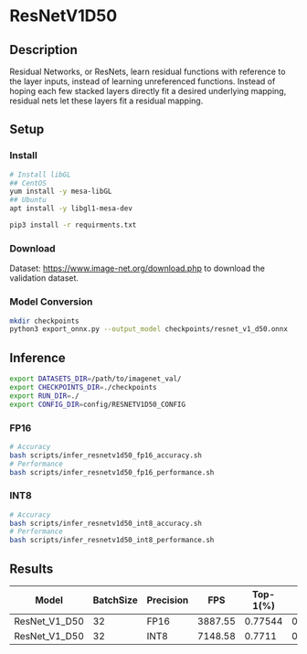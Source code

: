 # ResNetV1D50

## Description

Residual Networks, or ResNets, learn residual functions with reference to the layer inputs, instead of learning unreferenced functions. Instead of hoping each few stacked layers directly fit a desired underlying mapping, residual nets let these layers fit a residual mapping.

## Setup

### Install

```bash
# Install libGL
## CentOS
yum install -y mesa-libGL
## Ubuntu
apt install -y libgl1-mesa-dev

pip3 install -r requirments.txt
```

### Download

Dataset: <https://www.image-net.org/download.php> to download the validation dataset.

### Model Conversion

```bash
mkdir checkpoints
python3 export_onnx.py --output_model checkpoints/resnet_v1_d50.onnx
```

## Inference

```bash
export DATASETS_DIR=/path/to/imagenet_val/
export CHECKPOINTS_DIR=./checkpoints
export RUN_DIR=./
export CONFIG_DIR=config/RESNETV1D50_CONFIG
```

### FP16

```bash
# Accuracy
bash scripts/infer_resnetv1d50_fp16_accuracy.sh
# Performance
bash scripts/infer_resnetv1d50_fp16_performance.sh
```

### INT8

```bash
# Accuracy
bash scripts/infer_resnetv1d50_int8_accuracy.sh
# Performance
bash scripts/infer_resnetv1d50_int8_performance.sh
```

## Results

| Model         | BatchSize | Precision | FPS     | Top-1(%) | Top-5(%) |
| ------------- | --------- | --------- | ------- | -------- | -------- |
| ResNet_V1_D50 | 32        | FP16      | 3887.55 | 0.77544  | 0.93568  |
| ResNet_V1_D50 | 32        | INT8      | 7148.58 | 0.7711   | 0.93514  |
